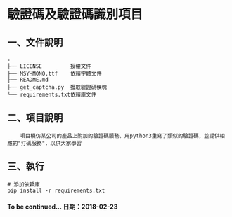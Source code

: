 # 驗證碼及驗證碼識別項目

## 一、文件說明

```shell
.
├── LICENSE         授權文件
├── MSYHMONO.ttf    依賴字體文件
├── README.md
├── get_captcha.py  獲取驗證碼模塊
└── requirements.txt依賴庫文件

```

## 二、項目說明

        項目模仿某公司的產品上附加的驗證碼服務，用python3重寫了類似的驗證碼，並提供相應的"打碼服務"，以供大家學習
        
## 三、執行

```shell
# 添加依賴庫
pip install -r requirements.txt
```

#### To be continued...     日期：2018-02-23